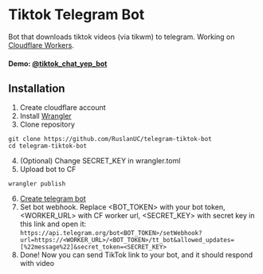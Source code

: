 # Tiktok Telegram Bot

Bot that downloads tiktok videos (via tikwm) to telegram. Working on [Cloudflare Workers](https://workers.cloudflare.com/).

#### Demo: [@tiktok_chat_yep_bot](https://t.me/tiktok_chat_yep_bot)

## Installation
1. Create cloudflare account
2. Install [Wrangler](https://developers.cloudflare.com/workers/wrangler/install-and-update/#install-wrangler-globally)
3. Clone repository
```shell
git clone https://github.com/RuslanUC/telegram-tiktok-bot
cd telegram-tiktok-bot
```
4. (Optional) Change SECRET_KEY in wrangler.toml
5. Upload bot to CF
```shell
wrangler publish
```
6. [Create telegram bot](https://core.telegram.org/bots/features#botfather)
7. Set bot webhook. Replace <BOT_TOKEN> with your bot token, <WORKER_URL> with CF worker url, <SECRET_KEY> with secret key in this link and open it: `https://api.telegram.org/bot<BOT_TOKEN>/setWebhook?url=https://<WORKER_URL>/<BOT_TOKEN>/tt_bot&allowed_updates=[%22message%22]&secret_token=<SECRET_KEY>`
8. Done! Now you can send TikTok link to your bot, and it should respond with video